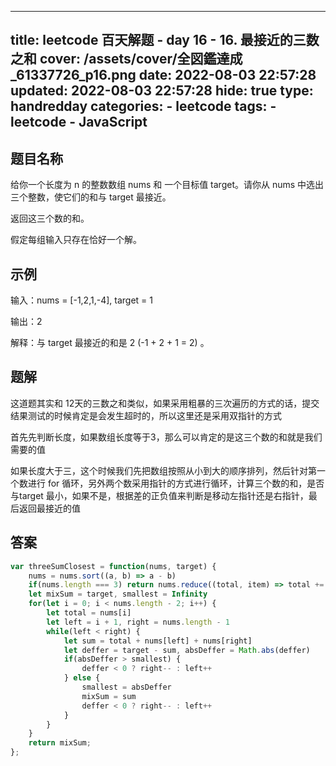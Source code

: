 ---
title: leetcode 百天解题 - day 16 - 16. 最接近的三数之和
cover: /assets/cover/全図鑑達成_61337726_p16.png
date: 2022-08-03 22:57:28
updated: 2022-08-03 22:57:28
hide: true
type: handredday
categories:
    - leetcode
tags:
    - leetcode
    - JavaScript
------
## 题目名称

给你一个长度为 n 的整数数组 nums 和 一个目标值 target。请你从 nums 中选出三个整数，使它们的和与 target 最接近。

返回这三个数的和。

假定每组输入只存在恰好一个解。

## 示例

输入：nums = [-1,2,1,-4], target = 1

输出：2

解释：与 target 最接近的和是 2 (-1 + 2 + 1 = 2) 。

## 题解

这道题其实和 12天的三数之和类似，如果采用粗暴的三次遍历的方式的话，提交结果测试的时候肯定是会发生超时的，所以这里还是采用双指针的方式

首先先判断长度，如果数组长度等于3，那么可以肯定的是这三个数的和就是我们需要的值

如果长度大于三，这个时候我们先把数组按照从小到大的顺序排列，然后针对第一个数进行 for 循环，另外两个数采用指针的方式进行循环，计算三个数的和，是否与target 最小，如果不是，根据差的正负值来判断是移动左指针还是右指针，最后返回最接近的值

## 答案

~~~js
var threeSumClosest = function(nums, target) {
    nums = nums.sort((a, b) => a - b)
    if(nums.length === 3) return nums.reduce((total, item) => total += item, 0)
    let mixSum = target, smallest = Infinity
    for(let i = 0; i < nums.length - 2; i++) {
        let total = nums[i]
        let left = i + 1, right = nums.length - 1
        while(left < right) {
            let sum = total + nums[left] + nums[right]
            let deffer = target - sum, absDeffer = Math.abs(deffer)
            if(absDeffer > smallest) {
                deffer < 0 ? right-- : left++
            } else {
                smallest = absDeffer
                mixSum = sum
                deffer < 0 ? right-- : left++
            }
        }
    }
    return mixSum;
};
~~~


